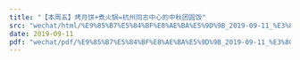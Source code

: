```yaml
---
title: "【本周五】烤月饼+煮火锅=杭州同志中心的中秋团圆饭"
src: "wechat/html/%E9%85%B7%E5%84%BF%E8%AE%BA%E5%9D%9B_2019-09-11_%E3%80%90%E6%9C%AC%E5%91%A8%E4%BA%94%E3%80%91%E7%83%A4%E6%9C%88%E9%A5%BC%2B%E7%85%AE%E7%81%AB%E9%94%85%3D%E6%9D%AD%E5%B7%9E%E5%90%8C%E5%BF%97%E4%B8%AD%E5%BF%83%E7%9A%84%E4%B8%AD%E7%A7%8B%E5%9B%A2%E5%9C%86%E9%A5%AD.html"
date: 2019-09-11
pdf: "wechat/pdf/%E9%85%B7%E5%84%BF%E8%AE%BA%E5%9D%9B_2019-09-11_%E3%80%90%E6%9C%AC%E5%91%A8%E4%BA%94%E3%80%91%E7%83%A4%E6%9C%88%E9%A5%BC%2B%E7%85%AE%E7%81%AB%E9%94%85%3D%E6%9D%AD%E5%B7%9E%E5%90%8C%E5%BF%97%E4%B8%AD%E5%BF%83%E7%9A%84%E4%B8%AD%E7%A7%8B%E5%9B%A2%E5%9C%86%E9%A5%AD.pdf"
---
```

